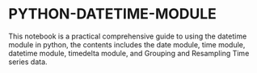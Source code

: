 # PYTHON-DATETIME-MODULE
This notebook is a practical comprehensive guide to using the datetime module in python, the contents includes the date module, time module, datetime module, timedelta module, and Grouping and Resampling Time series data.
